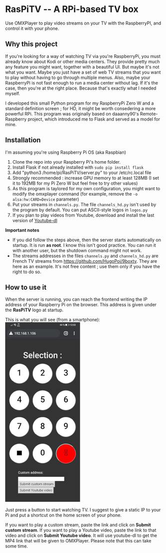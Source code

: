 # RasPiTV -- A RPi-based TV box #

Use OMXPlayer to play video streams on your TV with the RaspberryPI, and control it with your phone.

## Why this project ##
If you're looking for a way of watching TV via you're RaspberryPi, you must already know about Kodi or other media centers. They provide pretty much any feature you might want, together with a beautiful UI. But maybe it's not what you want. Maybe you just have a set of web TV streams that you want to play without having to go through multiple menus. Also, maybe your RaspberryPi is not fast enough to run a media center without lag.
If it's the case, then you're at the right place. Because that's exactly what I needed myself. 

I developed this small Python program for my RaspberryPi Zero W and a standard definition screen ; for HD, it might be worth consedering a more powerful RPi.
This program was originally based on daaanny90's Remote-Raspberry project, which introduced me to Flask and served as a model for mine.

## Installation ##
I'm assuming you're using Raspberry Pi OS (aka Raspbian)
1. Clone the repo into your Raspberry Pi's home folder.
2. Install Flask if not already installed with `sudo pip install flask`
3. Add "python3 /home/pi/RasPiTV/server.py" to your /etc/rc.local file
4. Strongly recommended : increase GPU memory to at least 128MB (I set it to 192MB for my Pi Zero W but feel free to try other values)
5. As this program is taylored for my own configuration, you might want to modify the omxplayer command (for example, remove the `-o alsa:hw:CARD=Device` parameter)
6. Put your streams in `channels.py`. The file `channels_hd.py` isn't used by the program by default. You can put ASCII-style logos in `logos.py`
7. If you plan to play videos from Youtube, download and install the last version of [Youtube-dl](https://youtube-dl.org/)

**Important notes**
* If you did follow the steps above, then the server starts automatically on startup. It is run **as root**. I know this isn't good practice. You can run it with another user, but the shutdown command might not work.
* The streams addresses in the files `channels.py` and `channels_hd.py` are French TV streams from https://github.com/HugoPoi/9boxtv. They are here as an example. It's not free content ; use them only if you have the right to do so.

## How to use it ##
When the server is running, you can reach the frontend writing the IP address of your Raspberry Pi on the browser. This address is given under the __RasPiTV__ logo at startup.

This is what you will see (from a smartphone):
![RaspberryPi Remote Controller Screenshot](/screenshot/Screenshot_20210406_120313.jpg "RasPiTV web interface")

Just press a button to start watching TV.
I suggest to give a static IP to your Pi and put a shortcut on the home screen of your phone.

If you want to play a custom stream, paste the link and click on __Submit custom stream__.
If you want to play a Youtube video, paste the link to that video and click on __Submit Youtube video__. It will use youtube-dl to get the MP4 link that will be given to OMXPlayer. Please note that this can take some time.
